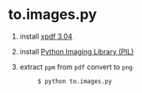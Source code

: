 # to.images.py

1. install [xpdf 3.04](http://www.foolabs.com/xpdf/download.html)

1. install [Python Imaging Library (PIL)](http://www.pythonware.com/products/pil/)

1. extract `ppm` from `pdf` convert to `png`

			$ python to.images.py
